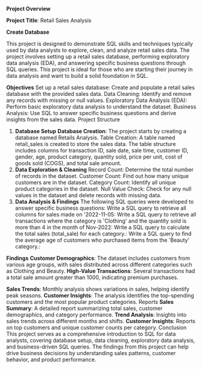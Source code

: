 **Project Overview**

**Project Title**: Retail Sales Analysis

**Create Database**

This project is designed to demonstrate SQL skills and techniques typically used by data analysts to explore, clean, and analyze retail sales data.
The project involves setting up a retail sales database, performing exploratory data analysis (EDA), and answering specific business questions through SQL queries.
This project is ideal for those who are starting their journey in data analysis and want to build a solid foundation in SQL.

**Objectives**
Set up a retail sales database: Create and populate a retail sales database with the provided sales data.
Data Cleaning: Identify and remove any records with missing or null values.
Exploratory Data Analysis (EDA): Perform basic exploratory data analysis to understand the dataset.
Business Analysis: Use SQL to answer specific business questions and derive insights from the sales data.
Project Structure
1. **Database Setup**
**Database Creation**: The project starts by creating a database named Retails Analysis.
Table Creation: A table named retail_sales is created to store the sales data.
The table structure includes columns for transaction ID, sale date, sale time, customer ID, gender, age, product category, quantity sold, price per unit, cost of goods sold (COGS), and total sale amount.
2. **Data Exploration & Cleaning**
Record Count: Determine the total number of records in the dataset.
Customer Count: Find out how many unique customers are in the dataset.
Category Count: Identify all unique product categories in the dataset.
Null Value Check: Check for any null values in the dataset and delete records with missing data.
3. **Data Analysis & Findings**
The following SQL queries were developed to answer specific business questions:
  Write a SQL query to retrieve all columns for sales made on '2022-11-05:
  Write a SQL query to retrieve all transactions where the category is 'Clothing' and the quantity sold is more than 4 in the month of Nov-2022:
  Write a SQL query to calculate the total sales (total_sale) for each category.:
  Write a SQL query to find the average age of customers who purchased items from the 'Beauty' category.:


**Findings**
**Customer Demographics**: The dataset includes customers from various age groups, with sales distributed across different categories such as Clothing and Beauty.
**High-Value Transactions**: Several transactions had a total sale amount greater than 1000, indicating premium purchases.

**Sales Trends**: Monthly analysis shows variations in sales, helping identify peak seasons.
**Customer Insights**: The analysis identifies the top-spending customers and the most popular product categories.
Reports
**Sales Summary**: A detailed report summarizing total sales, customer demographics, and category performance.
**Trend Analysis**: Insights into sales trends across different months and shifts.
**Customer Insights**: Reports on top customers and unique customer counts per category.
Conclusion
This project serves as a comprehensive introduction to SQL for data analysts, covering database setup, data cleaning, exploratory data analysis, and business-driven SQL queries. The findings from this project can help drive business decisions by understanding sales patterns, customer behavior, and product performance.

